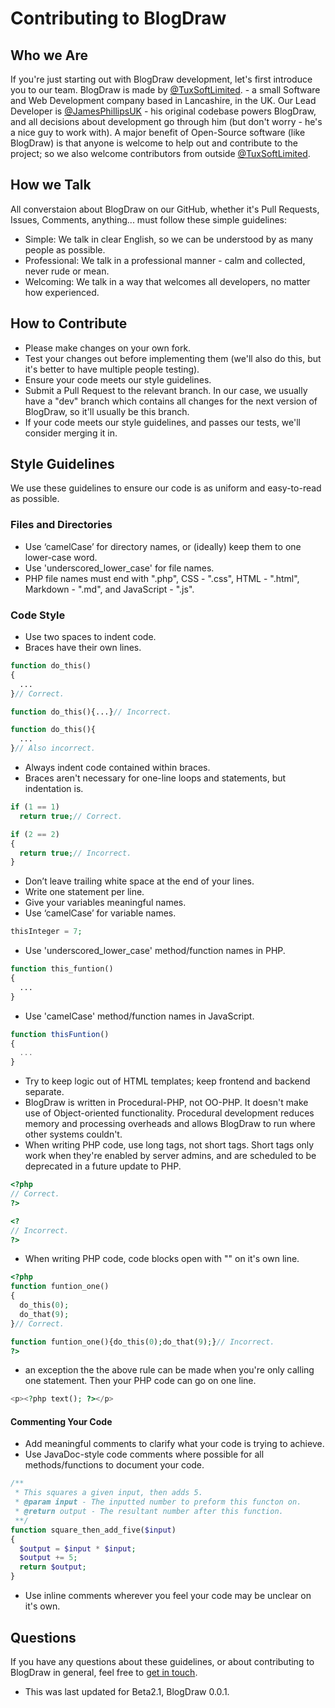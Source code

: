 # Contributing to BlogDraw

## Who we Are

If you're just starting out with BlogDraw development, let's first introduce you to our team.  BlogDraw is made by [@TuxSoftLimited](https://github.com/TuxSoftLimited "TuxSoft Limited"). - a small Software and Web Development company based in Lancashire, in the UK.  Our Lead Developer is [@JamesPhillipsUK](https://github.com/JamesPhillipsUK "James Phillips") - his original codebase powers BlogDraw, and all decisions about development go through him (but don't worry - he's a nice guy to work with).  A major benefit of Open-Source software (like BlogDraw) is that anyone is welcome to help out and contribute to the project; so we also welcome contributors from outside [@TuxSoftLimited](https://github.com/TuxSoftLimited "TuxSoft Limited").

## How we Talk

All converstaion about BlogDraw on our GitHub, whether it's Pull Requests, Issues, Comments, anything... must follow these simple guidelines:

- Simple: We talk in clear English, so we can be understood by as many people as possible.
- Professional: We talk in a professional manner - calm and collected, never rude or mean.
- Welcoming: We talk in a way that welcomes all developers, no matter how experienced.

## How to Contribute

- Please make changes on your own fork.
- Test your changes out before implementing them (we'll also do this, but it's better to have multiple people testing).
- Ensure your code meets our style guidelines.
- Submit a Pull Request to the relevant branch.  In our case, we usually have a "dev" branch which contains all changes for the next version of BlogDraw, so it'll usually be this branch.
- If your code meets our style guidelines, and passes our tests, we'll consider merging it in.

## Style Guidelines

We use these guidelines to ensure our code is as uniform and easy-to-read as possible.

### Files and Directories

- Use ‘camelCase’ for directory names, or (ideally) keep them to one lower-case word.
- Use 'underscored_lower_case' for file names.
- PHP file names must end with ".php", CSS - ".css", HTML - ".html", Markdown - ".md", and JavaScript - ".js".

### Code Style

- Use two spaces to indent code.
- Braces have their own lines.

```php
function do_this()
{
  ...
}// Correct.

function do_this(){...}// Incorrect.

function do_this(){
  ...
}// Also incorrect.
```

- Always indent code contained within braces.
- Braces aren't necessary for one-line loops and statements, but indentation is.

```php
if (1 == 1)
  return true;// Correct.

if (2 == 2)
{
  return true;// Incorrect.
}
```

- Don’t leave trailing white space at the end of your lines.
- Write one statement per line.
- Give your variables meaningful names.
- Use ‘camelCase’ for variable names.

```php
thisInteger = 7;
```

- Use 'underscored_lower_case' method/function names in PHP.

```php
function this_funtion()
{
  ...
}
```

- Use 'camelCase' method/function names in JavaScript.

```js
function thisFuntion()
{
  ...
}
```

- Try to keep logic out of HTML templates; keep frontend and backend separate.
- BlogDraw is written in Procedural-PHP, not OO-PHP.  It doesn't make use of Object-oriented functionality.  Procedural development reduces memory and processing overheads and allows BlogDraw to run where other systems couldn't.
- When writing PHP code, use long tags, not short tags.  Short tags only work when they're enabled by server admins, and are scheduled to be deprecated in a future update to PHP.

```php
<?php
// Correct.
?>

<?
// Incorrect.
?>
```

- When writing PHP code, code blocks open with "<?php" on it's own line, and close with "?>" on it's own line.

```php
<?php
function funtion_one()
{
  do_this(0);
  do_that(9);
}// Correct.

function funtion_one(){do_this(0);do_that(9);}// Incorrect.
?>
```

- an exception the the above rule can be made when you're only calling one statement.  Then your PHP code can go on one line.

```php
<p><?php text(); ?></p>
```

#### Commenting Your Code

- Add meaningful comments to clarify what your code is trying to achieve.
- Use JavaDoc-style code comments where possible for all methods/functions to document your code.

```php
/**
 * This squares a given input, then adds 5.
 * @param input - The inputted number to preform this functon on.
 * @return output - The resultant number after this function.
 **/
function square_then_add_five($input)
{
  $output = $input * $input;
  $output += 5;
  return $output;
}
```

- Use inline comments wherever you feel your code may be unclear on it's own.

## Questions

If you have any questions about these guidelines, or about contributing to BlogDraw in general, feel free to [get in touch](https://tuxsoft.uk/Contact/ "Get in touch with us.").

- This was last updated for Beta2.1, BlogDraw 0.0.1.
